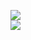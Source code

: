 [![](https://img.shields.io/badge/Made%20With-Github%20Spray-lightgrey.svg?style=for-the-badge&logo=github)](https://github.com/Annihil/github-spray#6281)  
[![](https://i.imgur.com/2DrTn0Z.gif)](https://github.com/Annihil/github-spray)